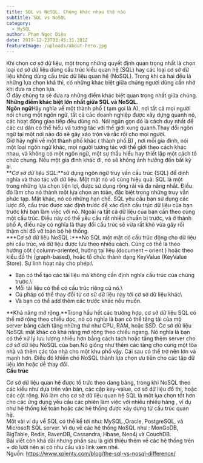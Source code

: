 ```yaml
---
title: SQL vs NoSQL. Chúng khác nhau thế nào
subtitle: SQL vs NoSQL
category:
  - MySQL
author: Phạm Ngọc Diệu
date: 2019-12-23T03:45:31.381Z
featureImage: /uploads/about-hero.jpg
---
```

Khi chọn cơ sở dữ liệu, một trong những quyết định quan trọng nhất là chọn loại cơ sở dữ liệu dùng cấu trúc kiểu quan hệ (SQL) hay các loại cơ sở dữ liệu không dùng cấu trúc dữ liệu quan hệ (NoSQL). Trong khi cả hai đều là những lựa chọn khả thi, có những khác biệt giữa chúng người dùng cần nhớ khi đưa ra chọn lựa.\
Ở đây chúng ta sẽ đưa ra những điểm khác biệt quan trọng nhất giữa chúng.\
**Những điểm khác biệt lớn nhất giữa SQL và NoSQL.**\
**Ngôn ngữ**Hãy nghĩa về một thành phố ( tạm gọi là A), nơi tất cả mọi người nói chung một ngôn ngữ, tất cả các doanh nghiệp được xây dựng quanh nó, các hoạt động giao tiếp đều dùng nó. Nói ngắn gọn đó là cách duy nhất để các cư dân có thể hiểu và tương tác với thế giới xung quanh.Thay đổi ngôn ngữ tại một nơi nào đó sẽ gây xáo trộn và rắc rối cho mọi người.\
Giờ hãy nghĩ về một thành phố khác ( thành phố B) , nơi mỗi gia đình, nói một loại ngôn ngữ khác, mọi người tương tác với thế giới theo cách khác nhau, và không có một ngôn ngữ, một sự thấu hiểu hay thiết lập một cách tổ chức chung. Nếu một gia đình khác đi, nó sẽ không ảnh hưởng đến bất kỳ ai.\
***Cơ sở dữ liệu SQL*:**sử dụng ngôn ngữ truy vấn cấu trúc (SQL) để dịnh nghĩa và thao tác với dữ liệu. Một mặt nó vô cùng hiệu quả: SQL là một trong những lựa chọn tiện lợi, được sử dụng rộng rãi và đa năng nhất. Điều đó làm cho nó thành một lựa chọn an toàn, đặc biệt trong những truy vẫn phức tạp. Mặt khác, nó có những hạn chế. SQL yêu cầu bạn sử dụng các lược đồ, cấu trúc được xác định trước để xác định cấu trúc dữ liệu của bạn trước khi bạn làm việc với nó. Ngoài ra tất cả dữ liệu của bạn cần theo cùng một cấu trúc. Điều này có thể yêu cầu rất nhiều chuẩn bị trước, và ở thành phố A, điều này có nghĩa là thay đổi cấu trúc sẽ vừa rất khó vừa gây rối thậm chí đổ vỡ toàn bộ hệ thống.\
***Cơ sở dữ liêu NoSQL :***No SQL một mặt có cấu trúc động cho dữ liệu phi cấu trúc, và dữ liệu được lưu theo nhiều cách. Cúng có thể là theo hướng côt ( column-oriented, hướng tại liệu (document – orient ) hoặc theo kiểu đồ thị (graph-based), hoặc tổ chức thành dạng KeyValue (KeyValue Store). Sự linh hoạt này cho phép:\
- Bạn có thể tạo các tài liệu mà không cần định nghĩa cấu trúc của chúng trước.\
- Mỗi tài liệu có thể có cấu trúc riêng củ nó.\
- Cú pháp có thể thay đổi từ cơ sử dữ liệu này tới cơ sở dữ liệu khác\
- Và bạn có thể add thêm các trước khác nếu muốn.

**Khả năng mở rộng.**Trong hầu hết các trường hợp, cơ sở dữ liệu SQL có thể mở rộng theo chiều dọc, nó có nghĩa là bạn có thể tăng tải của mộ server bằng cách tăng những thứ như CPU, RAM, hoặc SSD. Cơ sở dữ liệu NoSQL mặt khác có khả năng mở rộng theo chiều ngang. Nó nghĩa là bạn có thể xử lý lưu lượng nhiều hơn bằng cách tách hoặc tăng thêm server cho cơ sở dữ liệu NoSQL của bạn.Nó giống như thêm các tàng cho cùng một tòa nhà và thêm các tòa nhà cho một khu phố vậy. Cái sau có thể trở nên lớn và mạnh hơn. Điều đó khiến chó NoSQL thành lựa chọn ưu tiên cho các tập dữ liệu lớn hoặc dễ thay đổi.\
**Cấu trúc**

Cơ sở dữ liệu quan hệ được tổ trức theo dang bảng, trong khi NoSQL theo các kiểu như dựa trên văn bản, các cặp key-value, cơ sở dữ liệu đồ thị, hoặc các cột rộng. Nó làm cho cơ sở dữ liệu quan hệ SQL là một lựa chọn tốt hơn cho các ứng dụng yêu cầu các phiên làm việc với nhiều nhiều hàng , ví dụ như hệ thống kế toán hoặc các hệ thống được xây dựng từ cấu trúc quan hệ.\
Một vài ví dụ về SQL có thể kể tới như: MySQL.,Oracle, PostgreSQL, và Microsoft SQL server. Ví dụ về các hệ thống NoSQL như : MonGoDB, BigTable, Redis, RavenDB, Cassandra, Hbase, Neo4j và CouchDB.\
Bài viết còn khá dài nhưng phần sau là giới thiệu thêm về các hệ thống trên + do lười nên ai có nhu cầu vào link xem nhé.\
Nguồn: <https://www.xplenty.com/blog/the-sql-vs-nosql-difference/>
